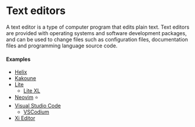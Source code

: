 # Text editors

A text editor is a type of computer program that edits plain text. Text editors are provided with operating systems and software development packages, and can be used to change files such as configuration files, documentation files and programming language source code.

#### Examples
- [Helix](https://github.com/helix-editor/helix)
- [Kakoune](https://kakoune.org)
- [Lite](https://github.com/rxi/lite)
    - [Lite XL](https://lite-xl.com)
- [Neovim](neovim.md) ⭐
- [Visual Studio Code](https://code.visualstudio.com)
    - [VSCodium](https://github.com/VSCodium/vscodium)
- [Xi Editor](https://github.com/xi-editor/xi-editor)
